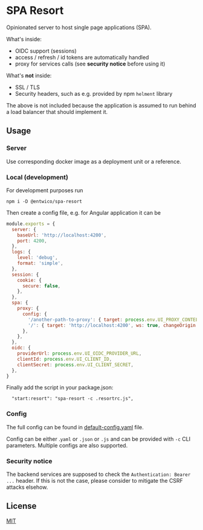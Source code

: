 # SPA Resort

Opinionated server to host single page applications (SPA).

What's inside:

- OIDC support (sessions)
- access / refresh / id tokens are automatically handled
- proxy for services calls (see **security notice** before using it)

What's **not** inside:

- SSL / TLS
- Security headers, such as e.g. provided by npm `helment` library

The above is not included because the application is assumed to run behind a load balancer that should implement it.

## Usage

### Server

Use corresponding docker image as a deployment unit or a reference.

### Local (development)

For development purposes run

```
npm i -D @entwico/spa-resort
```

Then create a config file, e.g. for Angular application it can be

```js
module.exports = {
  server: {
    baseUrl: 'http://localhost:4200',
    port: 4200,
  },
  logs: {
    level: 'debug',
    format: 'simple',
  },
  session: {
    cookie: {
      secure: false,
    },
  },
  spa: {
    proxy: {
      config: {
        '/another-path-to-proxy': { target: process.env.UI_PROXY_CONTELLO_CORE, secure: false, changeOrigin: true },
        '/': { target: 'http://localhost:4200', ws: true, changeOrigin: true },
      },
    },
  },
  oidc: {
    providerUrl: process.env.UI_OIDC_PROVIDER_URL,
    clientId: process.env.UI_CLIENT_ID,
    clientSecret: process.env.UI_CLIENT_SECRET,
  },
}
```

Finally add the script in your package.json:

```
  "start:resort": "spa-resort -c .resortrc.js",
```

### Config

The full config can be found in [default-config.yaml](default-config.yaml) file.

Config can be either .`yaml` or `.json` or `.js` and can be provided with `-c` CLI parameters. Multiple configs are also supported.

### Security notice

The backend services are supposed to check the `Authentication: Bearer ...` header. If this is not the case, please consider to mitigate the CSRF attacks elsehow.

## License 

[MIT](LICENSE)
